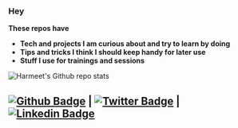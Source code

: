 ### Hey
__These repos have__
- __Tech and projects I am curious about and try to learn by doing__
- __Tips and tricks I think I should keep handy for later use__
- __Stuff I use for trainings and sessions__

![Harmeet's Github repo stats](https://github-readme-stats.vercel.app/api?username=hrmeetsingh&show_icons=true)

[![Github Badge](https://img.shields.io/badge/-hrmeetsingh-blue?style=social&logo=Github&link=https://github.com/hrmeetsingh/)](https://github.com/hrmeetsingh/) 
| [![Twitter Badge](http://img.shields.io/badge/-@ErHarmeet-blue?style=social&logo=twitter&logoColor=blue&link=https://twitter.com/ErHarmeet)](https://twitter.com/ErHarmeet) 
| [![Linkedin Badge](https://img.shields.io/badge/-hrmeetsingh-blue?style=social&logo=Linkedin&logoColor=blue&link=https://www.linkedin.com/in/hrmeetsingh/)](https://www.linkedin.com/in/hrmeetsingh/)
---
<!--
**hrmeetsingh/hrmeetsingh** is a ✨ _special_ ✨ repository because its `README.md` (this file) appears on your GitHub profile.

Here are some ideas to get you started:

- 🔭 I’m currently working on ...
- 🌱 I’m currently learning ...
- 👯 I’m looking to collaborate on ...
- 🤔 I’m looking for help with ...
- 💬 Ask me about ...
- 📫 How to reach me: ...
- 😄 Pronouns: ...
- ⚡ Fun fact: ...
-->
